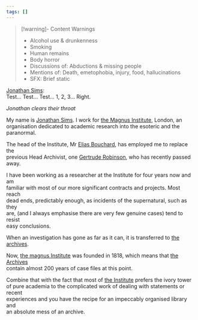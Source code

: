 ```yaml
---
tags: []
---
```

   
>[!warning]- Content Warnings   
>- Alcohol use & drunkenness   
>- Smoking   
>- Human remains   
>- Body horror   
>- Discussions of: Abductions & missing people   
>- Mentions of: Death, emetophobia, injury, food, hallucinations   
>- SFX: Brief static   
   
[Jonathan Sims](../Characters/Jonathan%20Sims.md):   
Test… Test… Test… 1, 2, 3... Right.    
   
_Jonathan clears their throat_   
   
My name is [Jonathan Sims](../Characters/Jonathan%20Sims.md). I work for [the Magnus Institute](../Organizations/the%20magnus%20institute.md), London, an    
organisation dedicated to academic research into the esoteric and the    
paranormal.   
   
The head of the Institute, Mr [Elias Bouchard](../Characters/Elias%20Bouchard.md), has employed me to replace the    
previous Head Archivist, one [Gertrude Robinson](../Characters/Gertrude%20Robinson.md), who has recently passed    
away.   
   
I have been working as a researcher at the Institute for four years now and am    
familiar with most of our more significant contracts and projects. Most reach    
dead ends, predictably enough, as incidents of the supernatural, such as they    
are, (and I always emphasise there are very few genuine cases) tend to resist    
easy conclusions.    
   
When an investigation has gone as far as it can, it is transferred to [the archives](../Places/the%20archives.md).    
   
Now, [the magnus Institute](../Organizations/the%20magnus%20institute.md) was founded in 1818, which means that [the Archives](../Places/the%20archives.md)    
contain almost 200 years of case files at this point.   
   
Combine that with the fact that most of [the Institute](../Organizations/the%20magnus%20institute.md) prefers the ivory tower of pure academia to the complicated work of dealing with statements or recent    
experiences and you have the recipe for an impeccably organised library and    
an absolute mess of an archive.